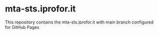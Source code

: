 # mta-sts.iprofor.it 
This repository contains the mta-sts.iprofor.it with main branch configured for GitHub Pages
